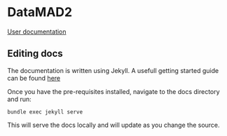 # DataMAD2

[User documentation](https://cedadev.github.io/datamad2/)

## Editing docs

The documentation is written using Jekyll. A usefull getting started guide
can be found [here](https://jekyllrb.com/docs/step-by-step/01-setup/)

Once you have the pre-requisites installed, navigate to the docs directory and run:

`bundle exec jekyll serve`

This will serve the docs locally and will update as you change the source.